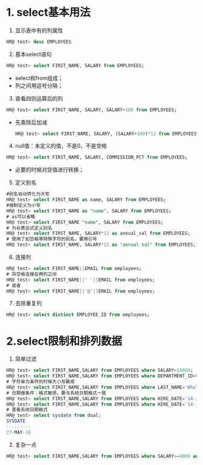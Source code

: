 





# 1. select基本用法

1. 显示表中有的列属性

```sql
HR@ test> desc EMPLOYEES                            
```

2. 基本select语句

```sql
HR@ test> select FIRST_NAME, SALARY from EMPLOYEES;
```

- select和from组成；
- 列之间用逗号分隔；

3. 查看四则运算后的列

```sql
HR@ test> select FIRST_NAME, SALARY, SALARY+100 from EMPLOYEES;
```

- 先乘除后加减

  ```sql
  HR@ test> select FIRST_NAME, SALARY, (SALARY+100)*12 from EMPLOYEES;   
  ```

4. null值：未定义的值，不是0，不是空格

```sql
HR@ test> select FIRST_NAME, SALARY, COMMISSION_PCT from EMPLOYEES;
```

- 必要的时候对空值进行转换；

5. 定义别名

```sql
#别名自动转化为大写
HR@ test> select FIRST_NAME as name, SALARY from EMPLOYEES;
#强制定义为小写
HR@ test> select FIRST_NAME as "name", SALARY from EMPLOYEES;
# as可以省略
HR@ test> select FIRST_NAME "name", SALARY from EMPLOYEES;
# 为长表达式定义别名
HR@ test> select FIRST_NAME, SALARY*12 as annual_sal from EMPLOYEES;
# 使用了如空格等特殊字符的别名，要用引号
HR@ test> select FIRST_NAME, SALARY*12 as "annual sal" from EMPLOYEES;
```

6. 连接列

```sql
HR@ test> select FIRST_NAME||EMAIL from employees;
# 将空格连接在两列之间
HR@ test> select FIRST_NAME||' '||EMAIL from employees;
# 或者
HR@ test> select FIRST_NAME||'@'||EMAIL from employees;
```

7. 去除重复列

```sql
HR@ test> select distinct EMPLOYEE_ID from employees;
```

# 2.select限制和排列数据

1. 简单过滤

```sql
HR@ test> select FIRST_NAME,SALARY from EMPLOYEES where SALARY>10000;
HR@ test> select FIRST_NAME,SALARY from EMPLOYEES where DEPARTMENT_ID=90;
# 字符串为条件的时候大小写敏感
HR@ test> select FIRST_NAME,SALARY from EMPLOYEES where LAST_NAME='Whalen';
# 日期做条件：格式敏感，要与系统日期格式一致
HR@ test> select FIRST_NAME,SALARY from EMPLOYEES where HIRE_DATE='14-JUN-05';
HR@ test> select FIRST_NAME,SALARY from EMPLOYEES where HIRE_DATE='14-jun-05';
# 查看系统日期格式
HR@ test> select sysdate from dual;
SYSDATE
---------
27-MAY-18
```

2. 复杂一点

```sql
HR@ test> select FIRST_NAME,SALARY from EMPLOYEES where SALARY>=4000 and SALARY<=5000;

```













